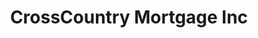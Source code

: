 ---
title: "CrossCountry Mortgage Inc"
url: /scottsdale/crosscountry-mortgage-inc/
shop: pawnbroker
---